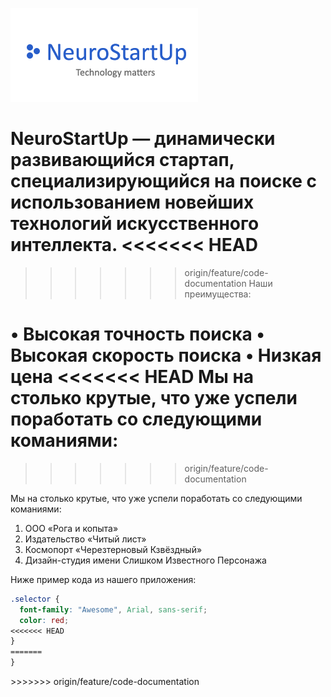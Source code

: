![Alt text](image.png)

NeuroStartUp — динамически развивающийся стартап, специализирующийся на поиске с использованием новейших технологий искусственного интеллекта. 
<<<<<<< HEAD
=======

>>>>>>> origin/feature/code-documentation
Наши преимущества:

• Высокая точность поиска
• Высокая скорость поиска
• Низкая цена
<<<<<<< HEAD
Мы на столько крутые, что уже успели поработать со следующими команиями:
=======
>>>>>>> origin/feature/code-documentation

Мы на столько крутые, что уже успели поработать со следующими команиями:

1. ООО «Рога и копыта»
2. Издательство «Читый лист»
3. Космопорт «Черезтерновый Кзвёздный»
4. Дизайн-студия имени Слишком Известного Персонажа

Ниже пример кода из нашего приложения:

```css
.selector {
  font-family: "Awesome", Arial, sans-serif;
  color: red;
<<<<<<< HEAD
}
=======
}
```

</details>
>>>>>>> origin/feature/code-documentation
